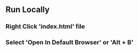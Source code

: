 ## Run Locally

### Right Click 'index.html' file
### Select 'Open In Default Browser' or 'Alt + B'
